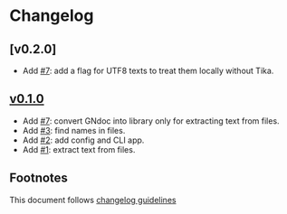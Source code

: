 # Changelog

## [v0.2.0]

- Add [#7]: add a flag for UTF8 texts to treat them locally without Tika.

## [v0.1.0]

- Add [#7]: convert GNdoc into library only for extracting text from files.
- Add [#3]: find names in files.
- Add [#2]: add config and CLI app.
- Add [#1]: extract text from files.

## Footnotes

This document follows [changelog guidelines]

[v0.1.0]: https://github.com/gnames/gndoc/tree/v0.1.0

[#10]: https://github.com/gnames/gndoc/issues/10
[#9]: https://github.com/gnames/gndoc/issues/9
[#8]: https://github.com/gnames/gndoc/issues/8
[#7]: https://github.com/gnames/gndoc/issues/7
[#6]: https://github.com/gnames/gndoc/issues/6
[#5]: https://github.com/gnames/gndoc/issues/5
[#4]: https://github.com/gnames/gndoc/issues/4
[#3]: https://github.com/gnames/gndoc/issues/3
[#2]: https://github.com/gnames/gndoc/issues/2
[#1]: https://github.com/gnames/gndoc/issues/1

[changelog guidelines]: https://github.com/olivierlacan/keep-a-changelog

